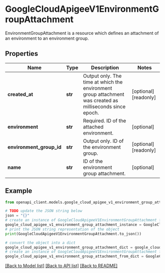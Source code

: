 # GoogleCloudApigeeV1EnvironmentGroupAttachment

EnvironmentGroupAttachment is a resource which defines an attachment of an environment to an environment group.

## Properties

Name | Type | Description | Notes
------------ | ------------- | ------------- | -------------
**created_at** | **str** | Output only. The time at which the environment group attachment was created as milliseconds since epoch. | [optional] [readonly] 
**environment** | **str** | Required. ID of the attached environment. | [optional] 
**environment_group_id** | **str** | Output only. ID of the environment group. | [optional] [readonly] 
**name** | **str** | ID of the environment group attachment. | [optional] 

## Example

```python
from openapi_client.models.google_cloud_apigee_v1_environment_group_attachment import GoogleCloudApigeeV1EnvironmentGroupAttachment

# TODO update the JSON string below
json = "{}"
# create an instance of GoogleCloudApigeeV1EnvironmentGroupAttachment from a JSON string
google_cloud_apigee_v1_environment_group_attachment_instance = GoogleCloudApigeeV1EnvironmentGroupAttachment.from_json(json)
# print the JSON string representation of the object
print(GoogleCloudApigeeV1EnvironmentGroupAttachment.to_json())

# convert the object into a dict
google_cloud_apigee_v1_environment_group_attachment_dict = google_cloud_apigee_v1_environment_group_attachment_instance.to_dict()
# create an instance of GoogleCloudApigeeV1EnvironmentGroupAttachment from a dict
google_cloud_apigee_v1_environment_group_attachment_from_dict = GoogleCloudApigeeV1EnvironmentGroupAttachment.from_dict(google_cloud_apigee_v1_environment_group_attachment_dict)
```
[[Back to Model list]](../README.md#documentation-for-models) [[Back to API list]](../README.md#documentation-for-api-endpoints) [[Back to README]](../README.md)


